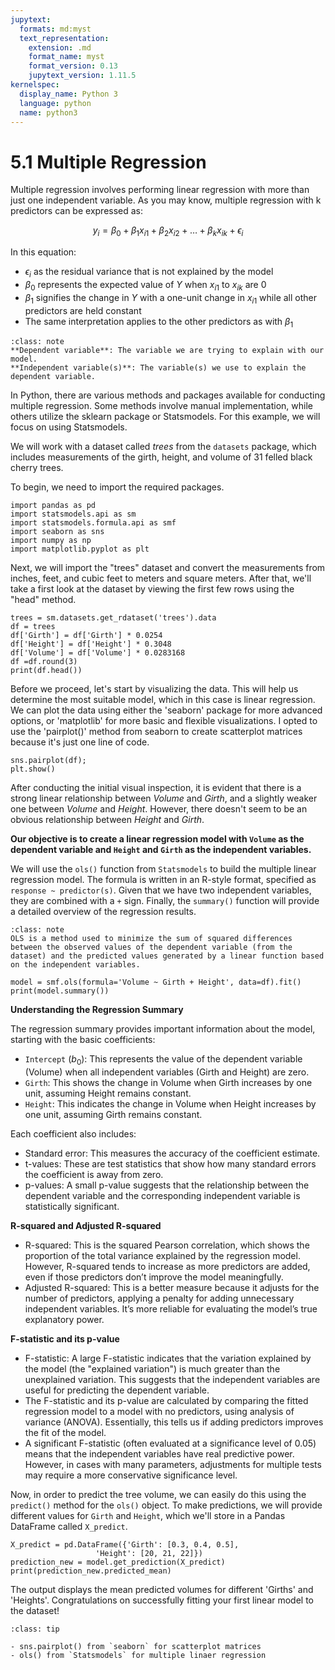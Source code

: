 ```yaml
---
jupytext:
  formats: md:myst
  text_representation:
    extension: .md
    format_name: myst
    format_version: 0.13
    jupytext_version: 1.11.5
kernelspec:
  display_name: Python 3
  language: python
  name: python3
---
```


# 5.1 Multiple Regression

Multiple regression involves performing linear regression with more than just one independent variable. As you may know, multiple regression with k predictors can be expressed as:

$$y_i = \beta_0 + \beta_1 x_{i1} + \beta_2 x_{i2} + \dots + \beta_k x_{ik} + \epsilon_i$$

In this equation:
- $\epsilon_i$ as the residual variance that is not explained by the model
- $\beta_0$ represents the expected value of $Y$ when $x_{i1}$ to $x_{ik}$ are 0
- $\beta_1$ signifies the change in $Y$ with a one-unit change in $x_{i1}$ while all other predictors are held constant
- The same interpretation applies to the other predictors as with $\beta_1$
 

```{admonition} Independet and dependent
:class: note
**Dependent variable**: The variable we are trying to explain with our model.  
**Independent variable(s)**: The variable(s) we use to explain the dependent variable.
```
In Python, there are various methods and packages available for conducting multiple regression. Some methods involve manual implementation, while others utilize the sklearn package or Statsmodels. For this example, we will focus on using Statsmodels.

We will work with a dataset called *trees* from the `datasets` package, which includes measurements of the girth, height, and volume of 31 felled black cherry trees.

To begin, we need to import the required packages.
```{code-cell}
import pandas as pd
import statsmodels.api as sm
import statsmodels.formula.api as smf
import seaborn as sns
import numpy as np
import matplotlib.pyplot as plt
```
Next, we will import the "trees" dataset and convert the measurements from inches, feet, and cubic feet to meters and square meters. After that, we'll take a first look at the dataset by viewing the first few rows using the "head" method.

```{code-cell}
trees = sm.datasets.get_rdataset('trees').data
df = trees
df['Girth'] = df['Girth'] * 0.0254
df['Height'] = df['Height'] * 0.3048
df['Volume'] = df['Volume'] * 0.0283168
df =df.round(3)
print(df.head())
```
Before we proceed, let's start by visualizing the data. This will help us determine the most suitable model, which in this case is linear regression. We can plot the data using either the 'seaborn' package for more advanced options, or 'matplotlib' for more basic and flexible visualizations. I opted to use the 'pairplot()' method from seaborn to create scatterplot matrices because it's just one line of code.

```{code-cell}
sns.pairplot(df);
plt.show()
```
After conducting the initial visual inspection, it is evident that there is a strong linear relationship between *Volume* and *Girth*, and a slightly weaker one between *Volume* and *Height*. However, there doesn't seem to be an obvious relationship between *Height* and *Girth*.

**Our objective is to create a linear regression model with `Volume` as the dependent variable and `Height` and `Girth` as the independent variables.**

We will use the `ols()` function from `Statsmodels` to build the multiple linear regression model. The formula is written in an R-style format, specified as `response ~ predictor(s)`. Given that we have two independent variables, they are combined with a `+` sign. Finally, the `summary()` function will provide a detailed overview of the regression results.

```{admonition} Ordinary Least Squares (OLS)
:class: note
OLS is a method used to minimize the sum of squared differences between the observed values of the dependent variable (from the dataset) and the predicted values generated by a linear function based on the independent variables.
```
```{code-cell}
model = smf.ols(formula='Volume ~ Girth + Height', data=df).fit()
print(model.summary())
```

**Understanding the Regression Summary**

The regression summary provides important information about the model, starting with the basic coefficients:

- `Intercept` ($b_0$): This represents the value of the dependent variable (Volume) when all independent variables (Girth and Height) are zero.
- `Girth`: This shows the change in Volume when Girth increases by one unit, assuming Height remains constant.
- `Height`: This indicates the change in Volume when Height increases by one unit, assuming Girth remains constant.

Each coefficient also includes:

- Standard error: This measures the accuracy of the coefficient estimate.
- t-values: These are test statistics that show how many standard errors the coefficient is away from zero.
- p-values: A small p-value suggests that the relationship between the dependent variable and the corresponding independent variable is statistically significant.

**R-squared and Adjusted R-squared**

- R-squared: This is the squared Pearson correlation, which shows the proportion of the total variance explained by the regression model. However, R-squared tends to increase as more predictors are added, even if those predictors don’t improve the model meaningfully.
- Adjusted R-squared: This is a better measure because it adjusts for the number of predictors, applying a penalty for adding unnecessary independent variables. It’s more reliable for evaluating the model’s true explanatory power.

**F-statistic and its p-value**

- F-statistic: A large F-statistic indicates that the variation explained by the model (the "explained variation") is much greater than the unexplained variation. This suggests that the independent variables are useful for predicting the dependent variable.
- The F-statistic and its p-value are calculated by comparing the fitted regression model to a model with no predictors, using analysis of variance (ANOVA). Essentially, this tells us if adding predictors improves the fit of the model.
- A significant F-statistic (often evaluated at a significance level of 0.05) means that the independent variables have real predictive power. However, in cases with many parameters, adjustments for multiple tests may require a more conservative significance level.

Now, in order to predict the tree volume, we can easily do this using the `predict()` method for the `ols()` object. To make predictions, we will provide different values for `Girth` and `Height`, which we'll store in a Pandas DataFrame called `X_predict`.
```{code-cell}
X_predict = pd.DataFrame({'Girth': [0.3, 0.4, 0.5], 
                   'Height': [20, 21, 22]})
prediction_new = model.get_prediction(X_predict)
print(prediction_new.predicted_mean)
```
The output displays the mean predicted volumes for different 'Girths' and 'Heights'. Congratulations on successfully fitting your first linear model to the dataset!

```{admonition} Summary
:class: tip

- sns.pairplot() from `seaborn` for scatterplot matrices
- ols() from `Statsmodels` for multiple linaer regression

```